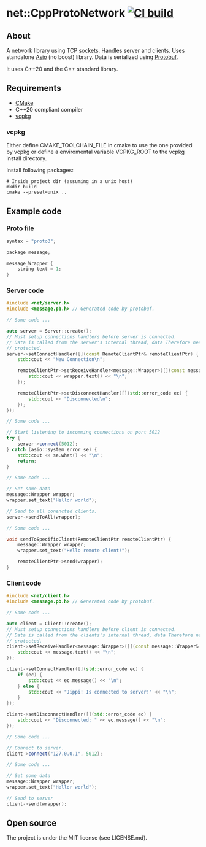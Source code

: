 # net::CppProtoNetwork [![CI build](https://github.com/mwthinker/CppProtoNetwork/actions/workflows/ci.yml/badge.svg)](https://github.com/mwthinker/CppProtoNetwork/actions/workflows/ci.yml)
## About
A network library using TCP sockets. Handles server and clients. Uses standalone [Asio](https://think-async.com/Asio/) (no boost) library. Data is serialized using [Protobuf](https://developers.google.com/protocol-buffers/).

It uses C++20 and the C++ standard library.

## Requirements
* [CMake](https://cmake.org/)
* C++20 compliant compiler
* [vcpkg](https://github.com/microsoft/vcpkg)

### vcpkg
Either define CMAKE_TOOLCHAIN_FILE in cmake to use the one provided by vcpkg or define a enviromental variable VCPKG_ROOT to the vcpkg install directory.

Install following packages:
```
# Inside project dir (assuming in a unix host)
mkdir build
cmake --preset=unix ..
```

## Example code
### Proto file

```c
syntax = "proto3";

package message;

message Wrapper {
    string text = 1;
}
```

### Server code

```C++
#include <net/server.h>
#include <message.pb.h> // Generated code by protobuf.

// Some code ...

auto server = Server::create();
// Must setup connections handlers before server is connected.
// Data is called from the server's internal thread, data Therefore need to be
// protected.
server->setConnectHandler([](const RemoteClientPtr& remoteClientPtr) {
    std::cout << "New Connection\n";	

    remoteClientPtr->setReceiveHandler<message::Wrapper>([](const message::Wrapper& wrapper, std::error_code ec) {
        std::cout << wrapper.text() << "\n";
    });

    remoteClientPtr->setDisconnectHandler([](std::error_code ec) {
        std::cout << "Disconnected\n";
    });
});

// Some code ...

// Start listening to incomming connections on port 5012
try {
    server->connect(5012);
} catch (asio::system_error se) {
    std::cout << se.what() << "\n";
    return;
}

// Some code ...

// Set some data
message::Wrapper wrapper;
wrapper.set_text("Hellor world");

// Send to all conencted clients.
server->sendToAll(wrapper);

// Some code ...

void sendToSpecificClient(RemoteClientPtr remoteClientPtr) {
    message::Wrapper wrapper;
    wrapper.set_text("Hello remote client!");

    remoteClientPtr->send(wrapper);
}

```

### Client code

```C++
#include <net/client.h>
#include <message.pb.h> // Generated code by protobuf.

// Some code ...

auto client = Client::create();
// Must setup connections handlers before client is connected.
// Data is called from the clients's internal thread, data Therefore need to be
// protected.
client->setReceiveHandler<message::Wrapper>([](const message::Wrapper& message, std::error_code ec) {
    std::cout << message.text() << "\n";
});

client->setConnectHandler([](std::error_code ec) {
    if (ec) {
        std::cout << ec.message() << "\n";
    } else {
        std::cout << "Jippi! Is connected to server!" << "\n";
    }
});

client->setDisconnectHandler([](std::error_code ec) {	
    std::cout << "Disconnected: " << ec.message() << "\n";
});

// Some code ...

// Connect to server.
client->connect("127.0.0.1", 5012);

// Some code ...

// Set some data
message::Wrapper wrapper;
wrapper.set_text("Hellor world");

// Send to server
client->send(wrapper);

```

## Open source
The project is under the MIT license (see LICENSE.md).
